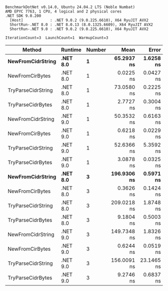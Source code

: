 ```

BenchmarkDotNet v0.14.0, Ubuntu 24.04.2 LTS (Noble Numbat)
AMD EPYC 7763, 1 CPU, 4 logical and 2 physical cores
.NET SDK 9.0.200
  [Host]            : .NET 9.0.2 (9.0.225.6610), X64 RyuJIT AVX2
  ShortRun-.NET 8.0 : .NET 8.0.13 (8.0.1325.6609), X64 RyuJIT AVX2
  ShortRun-.NET 9.0 : .NET 9.0.2 (9.0.225.6610), X64 RyuJIT AVX2

IterationCount=3  LaunchCount=1  WarmupCount=3  

```
| Method             | Runtime  | Number | Mean        | Error      | StdDev    | Min         | Max         | Allocated |
|------------------- |--------- |------- |------------:|-----------:|----------:|------------:|------------:|----------:|
| **NewFromCidrString**  | **.NET 8.0** | **1**      |  **65.2937 ns** |  **1.6258 ns** | **0.0891 ns** |  **65.1953 ns** |  **65.3688 ns** |         **-** |
| NewFromCirBytes    | .NET 8.0 | 1      |   0.0225 ns |  0.0427 ns | 0.0023 ns |   0.0211 ns |   0.0252 ns |         - |
| TryParseCidrString | .NET 8.0 | 1      |  73.0580 ns |  0.2225 ns | 0.0122 ns |  73.0479 ns |  73.0715 ns |         - |
| TryParseCidrBytes  | .NET 8.0 | 1      |   2.7727 ns |  0.3004 ns | 0.0165 ns |   2.7585 ns |   2.7907 ns |         - |
| NewFromCidrString  | .NET 9.0 | 1      |  50.3532 ns |  0.6163 ns | 0.0338 ns |  50.3195 ns |  50.3870 ns |         - |
| NewFromCirBytes    | .NET 9.0 | 1      |   0.6218 ns |  0.0229 ns | 0.0013 ns |   0.6204 ns |   0.6227 ns |         - |
| TryParseCidrString | .NET 9.0 | 1      |  52.6366 ns |  5.3592 ns | 0.2938 ns |  52.4560 ns |  52.9756 ns |         - |
| TryParseCidrBytes  | .NET 9.0 | 1      |   3.0878 ns |  0.0325 ns | 0.0018 ns |   3.0859 ns |   3.0895 ns |         - |
| **NewFromCidrString**  | **.NET 8.0** | **3**      | **196.9306 ns** |  **0.5971 ns** | **0.0327 ns** | **196.8929 ns** | **196.9518 ns** |         **-** |
| NewFromCirBytes    | .NET 8.0 | 3      |   0.3626 ns |  0.1424 ns | 0.0078 ns |   0.3537 ns |   0.3683 ns |         - |
| TryParseCidrString | .NET 8.0 | 3      | 209.0218 ns |  1.8748 ns | 0.1028 ns | 208.9047 ns | 209.0968 ns |         - |
| TryParseCidrBytes  | .NET 8.0 | 3      |   9.1804 ns |  0.5003 ns | 0.0274 ns |   9.1593 ns |   9.2114 ns |         - |
| NewFromCidrString  | .NET 9.0 | 3      | 149.7348 ns |  1.8326 ns | 0.1004 ns | 149.6336 ns | 149.8344 ns |         - |
| NewFromCirBytes    | .NET 9.0 | 3      |   0.6244 ns |  0.0519 ns | 0.0028 ns |   0.6215 ns |   0.6272 ns |         - |
| TryParseCidrString | .NET 9.0 | 3      | 156.0091 ns | 23.1465 ns | 1.2687 ns | 155.2722 ns | 157.4741 ns |         - |
| TryParseCidrBytes  | .NET 9.0 | 3      |   9.2746 ns |  0.6837 ns | 0.0375 ns |   9.2368 ns |   9.3117 ns |         - |
